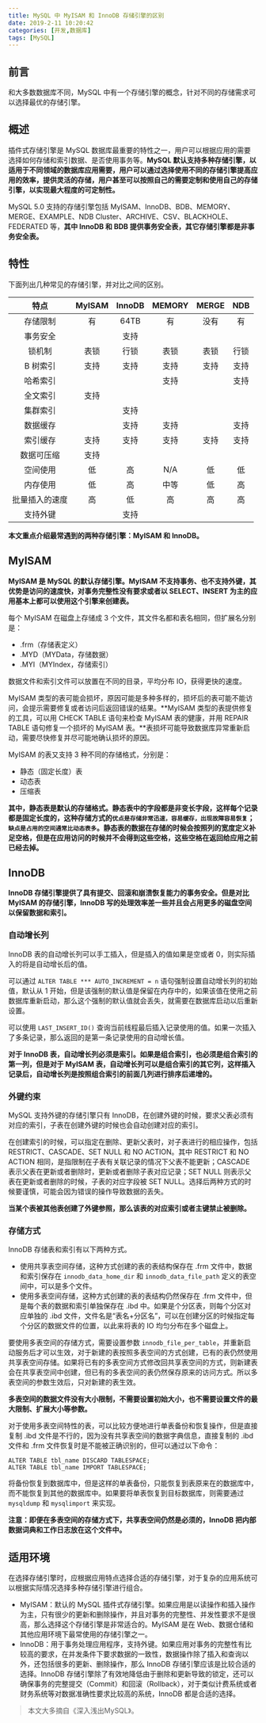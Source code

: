 ```yaml
---
title: MySQL 中 MyISAM 和 InnoDB 存储引擎的区别
date: 2019-2-11 10:20:42
categories: [开发,数据库]
tags: [MySQL]
---
```


## 前言
和大多数数据库不同，MySQL 中有一个存储引擎的概念，针对不同的存储需求可以选择最优的存储引擎。

## 概述
插件式存储引擎是 MySQL 数据库最重要的特性之一，用户可以根据应用的需要选择如何存储和索引数据、是否使用事务等。**MySQL 默认支持多种存储引擎，以适用于不同领域的数据库应用需要，用户可以通过选择使用不同的存储引擎提高应用的效率，提供灵活的存储，用户甚至可以按照自己的需要定制和使用自己的存储引擎，以实现最大程度的可定制性。**

MySQL 5.0 支持的存储引擎包括 MyISAM、InnoDB、BDB、MEMORY、MERGE、EXAMPLE、NDB Cluster、ARCHIVE、CSV、BLACKHOLE、FEDERATED 等，**其中 InnoDB 和 BDB 提供事务安全表，其它存储引擎都是非事务安全表。**

## 特性
下面列出几种常见的存储引擎，并对比之间的区别。

|特点|MyISAM|InnoDB|MEMORY|MERGE|NDB|
|:-:|:-:|:-:|:-:|:-:|:-:|
|存储限制|有|64TB|有|没有|有|
|事务安全||支持||||
|锁机制|表锁|行锁|表锁|表锁|行锁|
|B 树索引|支持|支持|支持|支持|支持|
|哈希索引|||支持||支持|
|全文索引|支持|||||
|集群索引||支持||||
|数据缓存||支持|支持||支持|
|索引缓存|支持|支持|支持|支持|支持|
|数据可压缩|支持|||||
|空间使用|低|高|N/A|低|低|
|内存使用|低|高|中等|低|高|
|批量插入的速度|高|低|高|高|高|
|支持外键||支持||||

**本文重点介绍最常遇到的两种存储引擎：MyISAM 和 InnoDB。**

## MyISAM
**MyISAM 是 MySQL 的默认存储引擎。MyISAM 不支持事务、也不支持外键，其优势是访问的速度快，对事务完整性没有要求或者以 SELECT、INSERT 为主的应用基本上都可以使用这个引擎来创建表。**

每个 MyISAM 在磁盘上存储成 3 个文件，其文件名都和表名相同，但扩展名分别是：

- .frm（存储表定义）
- .MYD（MYData，存储数据）
- .MYI（MYIndex，存储索引）

数据文件和索引文件可以放置在不同的目录，平均分布 IO，获得更快的速度。

MyISAM 类型的表可能会损坏，原因可能是多种多样的，损坏后的表可能不能访问，会提示需要修复或者访问后返回错误的结果。**MyISAM 类型的表提供修复的工具，可以用 CHECK TABLE 语句来检查 MyISAM 表的健康，并用 REPAIR TABLE 语句修复一个损坏的 MyISAM 表。**表损坏可能导致数据库异常重新启动，需要尽快修复并尽可能地确认损坏的原因。

MyISAM 的表又支持 3 种不同的存储格式，分别是：

- 静态（固定长度）表
- 动态表
- 压缩表

**其中，静态表是默认的存储格式。静态表中的字段都是非变长字段，这样每个记录都是固定长度的，这种存储方式的`优点是存储非常迅速，容易缓存，出现故障容易恢复`；`缺点是占用的空间通常比动态表多`。静态表的数据在存储的时候会按照列的宽度定义补足空格，但是在应用访问的时候并不会得到这些空格，这些空格在返回给应用之前已经去掉。**

## InnoDB
**InnoDB 存储引擎提供了具有提交、回滚和崩溃恢复能力的事务安全。但是对比 MyISAM 的存储引擎，InnoDB 写的处理效率差一些并且会占用更多的磁盘空间以保留数据和索引。**

### 自动增长列
InnoDB 表的自动增长列可以手工插入，但是插入的值如果是空或者 0，则实际插入的将是自动增长后的值。

可以通过 `ALTER TABLE *** AUTO_INCREMENT = n` 语句强制设置自动增长列的初始值，默认从 1 开始，但是该强制的默认值是保留在内存中的，如果该值在使用之前数据库重新启动，那么这个强制的默认值就会丢失，就需要在数据库启动以后重新设置。

可以使用 `LAST_INSERT_ID()` 查询当前线程最后插入记录使用的值。如果一次插入了多条记录，那么返回的是第一条记录使用的自动增长值。

**对于 InnoDB 表，自动增长列必须是索引。如果是组合索引，也必须是组合索引的第一列，但是对于 MyISAM 表，自动增长列可以是组合索引的其它列，这样插入记录后，自动增长列是按照组合索引的前面几列进行排序后递增的。**

### 外键约束
MySQL 支持外键的存储引擎只有 InnoDB，在创建外键的时候，要求父表必须有对应的索引，子表在创建外键的时候也会自动创建对应的索引。

在创建索引的时候，可以指定在删除、更新父表时，对子表进行的相应操作，包括 RESTRICT、CASCADE、SET NULL 和 NO ACTION。其中 RESTRICT 和 NO ACTION 相同，是指限制在子表有关联记录的情况下父表不能更新；CASCADE 表示父表在更新或者删除时，更新或者删除子表对应记录；SET NULL 则表示父表在更新或者删除的时候，子表的对应字段被 SET NULL。选择后两种方式的时候要谨慎，可能会因为错误的操作导致数据的丢失。

**当某个表被其他表创建了外键参照，那么该表的对应索引或者主键禁止被删除。**

### 存储方式
InnoDB 存储表和索引有以下两种方式。

- 使用共享表空间存储，这种方式创建的表的表结构保存在 .frm 文件中，数据和索引保存在 `innodb_data_home_dir` 和 `innodb_data_file_path` 定义的表空间中，可以是多个文件。
- 使用多表空间存储，这种方式创建的表的表结构仍然保存在 .frm 文件中，但是每个表的数据和索引单独保存在 .ibd 中。如果是个分区表，则每个分区对应单独的 .ibd 文件，文件名是“表名+分区名”，可以在创建分区的时候指定每个分区的数据文件的位置，以此来将表的 IO 均匀分布在多个磁盘上。

要使用多表空间的存储方式，需要设置参数 `innodb_file_per_table`，并重新启动服务后才可以生效，对于新建的表按照多表空间的方式创建，已有的表仍然使用共享表空间存储。如果将已有的多表空间方式修改回共享表空间的方式，则新建表会在共享表空间中创建，但已有的多表空间的表仍然保存原来的访问方式。所以多表空间的参数生效后，只对新建的表生效。


**多表空间的数据文件没有大小限制，不需要设置初始大小，也不需要设置文件的最大限制、扩展大小等参数。**

对于使用多表空间特性的表，可以比较方便地进行单表备份和恢复操作，但是直接复制 .ibd 文件是不行的，因为没有共享表空间的数据字典信息，直接复制的 .ibd 文件和 .frm 文件恢复时是不能被正确识别的，但可以通过以下命令：
```
ALTER TABLE tbl_name DISCARD TABLESPACE;
ALTER TABLE tbl_name IMPORT TABLESPACE;
```
将备份恢复到数据库中，但是这样的单表备份，只能恢复到表原来在的数据库中，而不能恢复到其他的数据库中。如果要将单表恢复到目标数据库，则需要通过 `mysqldump` 和 `mysqlimport` 来实现。

**注意：即便在多表空间的存储方式下，共享表空间仍然是必须的，InnoDB 把内部数据词典和工作日志放在这个文件中。**

## 适用环境
在选择存储引擎时，应根据应用特点选择合适的存储引擎，对于复杂的应用系统可以根据实际情况选择多种存储引擎进行组合。

- MyISAM：默认的 MySQL 插件式存储引擎。如果应用是以读操作和插入操作为主，只有很少的更新和删除操作，并且对事务的完整性、并发性要求不是很高，那么选择这个存储引擎是非常适合的。MyISAM 是在 Web、数据仓储和其他应用环境下最常使用的存储引擎之一。
- InnoDB：用于事务处理应用程序，支持外键。如果应用对事务的完整性有比较高的要求，在并发条件下要求数据的一致性，数据操作除了插入和查询以外，还包括很多的更新、删除操作，那么 InnoDB 存储引擎应该是比较合适的选择。InnoDB 存储引擎除了有效地降低由于删除和更新导致的锁定，还可以确保事务的完整提交（Commit）和回滚（Rollback），对于类似计费系统或者财务系统等对数据准确性要求比较高的系统，InnoDB 都是合适的选择。

> 本文大多摘自《深入浅出MySQL》。
